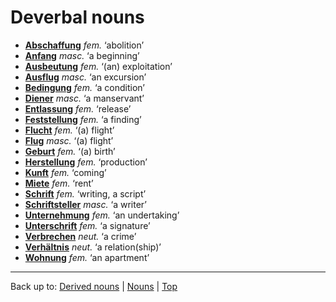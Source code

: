 # Deverbal nouns

- **[Abschaffung](a/ab/Abschaffung.md)** *fem.* ‘abolition’
- **[Anfang](a/an/Anfang.md)** *masc.* ‘a beginning’
- **[Ausbeutung](a/au/Ausbeutung.md)** *fem.* ‘(an) exploitation’
- **[Ausflug](a/au/Ausflug.md)** *masc.* ‘an excursion’
- **[Bedingung](b/be/Bedingung.md)** *fem.* ‘a condition’
- **[Diener](d/di/Diener.md)** *masc.* ‘a manservant’
- **[Entlassung](e/en/Entlassung.md)** *fem.* ‘release’
- **[Feststellung](f/fe/Feststellung.md)** *fem.* ‘a finding’
- **[Flucht](f/fl/Flucht.md)** *fem.* ‘(a) flight’
- **[Flug](f/fl/Flug.md)** *masc.* ‘(a) flight’
- **[Geburt](g/ge/Geburt.md)** *fem.* ‘(a) birth’
- **[Herstellung](h/he/Herstellung.md)** *fem.* ‘production’
- **[Kunft](k/ku/Kunft.md)** *fem.* ‘coming’
- **[Miete](m/mi/Miete.md)** *fem.* ‘rent’
- **[Schrift](s/sc/Schrift.md)** *fem.* ‘writing, a script’
- **[Schriftsteller](s/sc/Schriftsteller.md)** *masc.* ‘a writer’
- **[Unternehmung](u/un/Unternehmung.md)** *fem.* ‘an undertaking’
- **[Unterschrift](u/un/Unterschrift.md)** *fem.* ‘a signature’
- **[Verbrechen](v/ve/Verbrechen.md)** *neut.* ‘a crime’
- **[Verhältnis](v/ve/Verhaeltnis.md)** *neut.* ‘a relation(ship)’
- **[Wohnung](w/wo/Wohnung.md)** *fem.* ‘an apartment’

----

Back up to: [Derived nouns](derivedNouns.md) | [Nouns](index.md) | [Top](../index.md)
